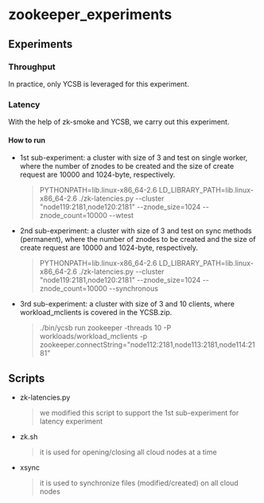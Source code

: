 # zookeeper_experiments



## Experiments

### Throughput
In practice, only YCSB is leveraged for this experiment.

### Latency
With the help of zk-smoke and YCSB, we carry out this experiment.


#### How to run

- 1st sub-experiment: a cluster with size of 3 and test on single worker, where the number of znodes to be created and the size of create request are 10000 and 1024-byte, respectively.
  > PYTHONPATH=lib.linux-x86_64-2.6 LD_LIBRARY_PATH=lib.linux-x86_64-2.6 ./zk-latencies.py --cluster "node119:2181,node120:2181"  --znode_size=1024 --znode_count=10000 --wtest
- 2nd sub-experiment: a cluster with size of 3 and test on sync methods (permanent), where the number of znodes to be created and the size of create request are 10000 and 1024-byte, respectively.
  > PYTHONPATH=lib.linux-x86_64-2.6 LD_LIBRARY_PATH=lib.linux-x86_64-2.6 ./zk-latencies.py --cluster "node119:2181,node120:2181"  --znode_size=1024 --znode_count=10000 --synchronous
- 3rd sub-experiment: a cluster with size of 3 and 10 clients, where workload_mclients is covered in the YCSB.zip.
  > ./bin/ycsb run zookeeper -threads 10 -P workloads/workload_mclients -p zookeeper.connectString="node112:2181,node113:2181,node114:2181"


## Scripts
- zk-latencies.py
  > we modified this script to support the 1st sub-experiment for latency experiment
- zk.sh
  > it is used for opening/closing all cloud nodes at a time
- xsync
  > it is used to synchronize files (modified/created) on all cloud nodes




